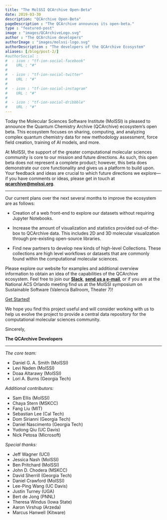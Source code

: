 ```yaml
---
title: "The MolSSI QCArchive Open-Beta"
date: 2019-03-30
description: "QCArchive Open-Beta"
pageDescription : "The QCArchive announces its open-beta."
type : "featured-post"
image : "images/QCArchiveLogo.svg"
author : "The QCArchive developers"
authorImage : "images/molssi-logo.svg"
authorDescription : "The developers of the QCArchive Ecosystem"
aliases: [/blog/post-2/]
#authorSocial : 
#  - icon : "tf-ion-social-facebook"
#    URL : "#"
#    
#  - icon : "tf-ion-social-twitter"
#    URL : "#"
#    
#  - icon : "tf-ion-social-instagram"
#    URL : "#"
#    
#  - icon : "tf-ion-social-dribbble"
#    URL : "#"
---
```


Today the Molecular Sciences Software Institute (MolSSI) is pleased to announce
the Quantum Chemistry Archive (QCArchive) ecosystem’s open beta. This ecosystem
focuses on sharing, computing, and analyzing complex quantum chemistry data for
new methodology assessment, force field creation, training of AI models, and
more. 

At MolSSI, the support of the greater computational molecular sciences
community is core to our mission and future directions. As such, this open beta
does not represent a complete product; however, this beta does demonstrate our
core functionality and gives us a platform to build upon. Your feedback and
ideas are crucial to which future directions we explore— if you have comments
or ideas, please get in touch at **[qcarchive@molssi.org](mailto:qcarchive@molssi.org)**.

-------------

Our current plans over the next several months to improve the ecosystem are
as follows:

- Creation of a web front-end to explore our datasets without requiring Jupyter
Notebooks.

- Increase the amount of visualization and statistics provided out-of-the-box
to QCArchive data. This includes 2D and 3D molecular visualization through
pre-existing open-source libraries.

- Find new partners to develop new kinds of high-level Collections. These
collections are high level workflows or datasets that are commonly found within
the computational molecular sciences.

Please explore our website for examples and additional overview information to
obtain an idea of the capabilities of the QCArchive ecosystem. Feel free to
join our
**[Slack](https://join.slack.com/t/qcdb/shared_invite/enQtNDIzNTQ2OTExODk0LWM3OTgxN2ExYTlkMTlkZjA0OTExZDlmNGRlY2M4NWJlNDlkZGQyYWUxOTJmMzc3M2VlYzZjMjgxMDRkYzFmOTE)**,
**[send us a e-mail](mailto:qcarchive@molssi.org)**, or if you are at the
National ACS Orlando meeting find us at the MolSSI symposium on Sustainable
Software (Valencia Ballroom, Theater 7)!

<div class='col-12 text-center'>
        <a href='/get_started/' class='btn btn-main-md'>Get Started!</a>
</div>

We hope you find this project useful and will consider working with us to help
us evolve the project to provide a central data repository for the
computational molecular sciences community.

Sincerely,

**The QCArchive Developers**

-------------

*The core team:*

- Daniel G. A. Smith (MolSSI)
- Levi Naden (MolSSI)
- Doaa Altarawy (MolSSI)
- Lori A. Burns (Georgia Tech)

*Additional contributors:*

- Sam Ellis (MolSSI)
- Chaya Stern (MSKCC)
- Fang Liu (MIT)
- Sebastian Lee (Cal Tech)
- Dom Sirianni (Georgia Tech)
- Daniel Nascimento (Georgia Tech)
- Yudong Qiu (UC Davis)
- Nick Petosa (Microsoft)

*Special thanks:*

- Jeff Wagner (UCI)
- Jessica Nash (MolSSI)
- Ben Pritchard (MolSSI)
- John D. Chodera (MSKCC)
- David Sherrill (Georgia Tech)
- Daniel Crawford (MolSSI)
- Lee-Ping Wang (UC Davis)
- Justin Turney (UGA)
- Bert de Jong (PNNL)
- Theresa Windus (Iowa State)
- Aaron Virshup (Arzeda)
- Marcus Hanwell (Kitware)

